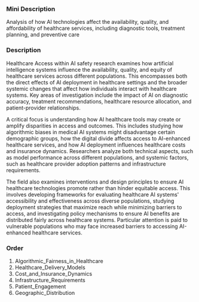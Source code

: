 ### Mini Description

Analysis of how AI technologies affect the availability, quality, and affordability of healthcare services, including diagnostic tools, treatment planning, and preventive care

### Description

Healthcare Access within AI safety research examines how artificial intelligence systems influence the availability, quality, and equity of healthcare services across different populations. This encompasses both the direct effects of AI deployment in healthcare settings and the broader systemic changes that affect how individuals interact with healthcare systems. Key areas of investigation include the impact of AI on diagnostic accuracy, treatment recommendations, healthcare resource allocation, and patient-provider relationships.

A critical focus is understanding how AI healthcare tools may create or amplify disparities in access and outcomes. This includes studying how algorithmic biases in medical AI systems might disadvantage certain demographic groups, how the digital divide affects access to AI-enhanced healthcare services, and how AI deployment influences healthcare costs and insurance dynamics. Researchers analyze both technical aspects, such as model performance across different populations, and systemic factors, such as healthcare provider adoption patterns and infrastructure requirements.

The field also examines interventions and design principles to ensure AI healthcare technologies promote rather than hinder equitable access. This involves developing frameworks for evaluating healthcare AI systems' accessibility and effectiveness across diverse populations, studying deployment strategies that maximize reach while minimizing barriers to access, and investigating policy mechanisms to ensure AI benefits are distributed fairly across healthcare systems. Particular attention is paid to vulnerable populations who may face increased barriers to accessing AI-enhanced healthcare services.

### Order

1. Algorithmic_Fairness_in_Healthcare
2. Healthcare_Delivery_Models
3. Cost_and_Insurance_Dynamics
4. Infrastructure_Requirements
5. Patient_Engagement
6. Geographic_Distribution
